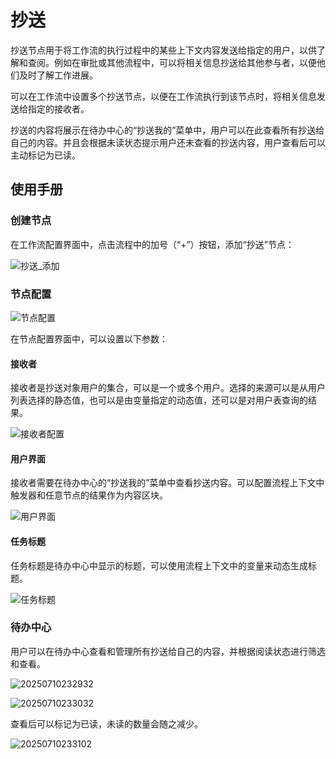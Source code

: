 # 抄送

<PluginInfo name="workflow-cc" link="/handbook/workflow-cc" commercial="true"></PluginInfo>

抄送节点用于将工作流的执行过程中的某些上下文内容发送给指定的用户，以供了解和查阅。例如在审批或其他流程中，可以将相关信息抄送给其他参与者，以便他们及时了解工作进展。

可以在工作流中设置多个抄送节点，以便在工作流执行到该节点时，将相关信息发送给指定的接收者。

抄送的内容将展示在待办中心的“抄送我的”菜单中，用户可以在此查看所有抄送给自己的内容。并且会根据未读状态提示用户还未查看的抄送内容，用户查看后可以主动标记为已读。

## 使用手册

### 创建节点

在工作流配置界面中，点击流程中的加号（“+”）按钮，添加“抄送”节点：

![抄送_添加](https://static-docs.nocobase.com/20250710222842.png)

### 节点配置

![节点配置](https://static-docs.nocobase.com/20250710224041.png)

在节点配置界面中，可以设置以下参数：

#### 接收者

接收者是抄送对象用户的集合，可以是一个或多个用户。选择的来源可以是从用户列表选择的静态值，也可以是由变量指定的动态值，还可以是对用户表查询的结果。

![接收者配置](https://static-docs.nocobase.com/20250710224421.png)

#### 用户界面

接收者需要在待办中心的“抄送我的”菜单中查看抄送内容。可以配置流程上下文中触发器和任意节点的结果作为内容区块。

![用户界面](https://static-docs.nocobase.com/20250710225400.png)

#### 任务标题

任务标题是待办中心中显示的标题，可以使用流程上下文中的变量来动态生成标题。

![任务标题](https://static-docs.nocobase.com/20250710225603.png)

### 待办中心

用户可以在待办中心查看和管理所有抄送给自己的内容，并根据阅读状态进行筛选和查看。

![20250710232932](https://static-docs.nocobase.com/20250710232932.png)

![20250710233032](https://static-docs.nocobase.com/20250710233032.png)

查看后可以标记为已读，未读的数量会随之减少。

![20250710233102](https://static-docs.nocobase.com/20250710233102.png)
